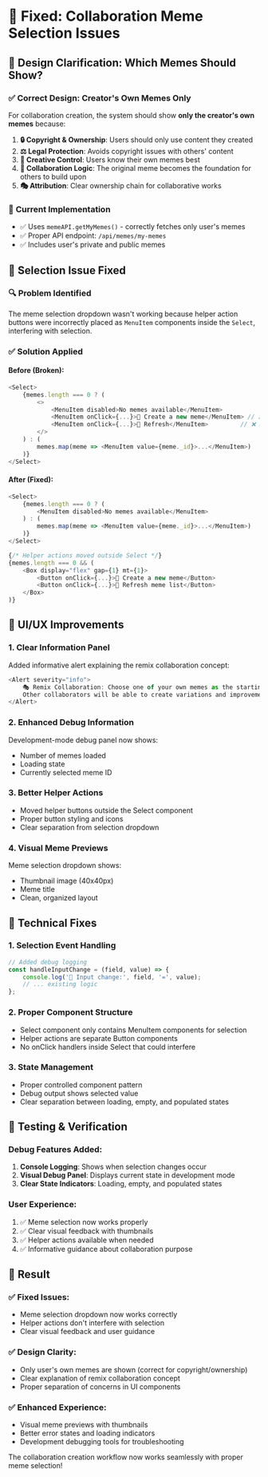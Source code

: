 # 🔧 Fixed: Collaboration Meme Selection Issues

## 🎯 Design Clarification: Which Memes Should Show?

### ✅ **Correct Design: Creator's Own Memes Only**

For collaboration creation, the system should show **only the creator's own memes** because:

1. **🔒 Copyright & Ownership**: Users should only use content they created
2. **⚖️ Legal Protection**: Avoids copyright issues with others' content  
3. **🎨 Creative Control**: Users know their own memes best
4. **🤝 Collaboration Logic**: The original meme becomes the foundation for others to build upon
5. **🎭 Attribution**: Clear ownership chain for collaborative works

### 🔄 **Current Implementation**
- ✅ Uses `memeAPI.getMyMemes()` - correctly fetches only user's memes
- ✅ Proper API endpoint: `/api/memes/my-memes`
- ✅ Includes user's private and public memes

## 🐛 **Selection Issue Fixed**

### 🔍 **Problem Identified**
The meme selection dropdown wasn't working because helper action buttons were incorrectly placed as `MenuItem` components inside the `Select`, interfering with selection.

### ✅ **Solution Applied**

#### Before (Broken):
```javascript
<Select>
    {memes.length === 0 ? (
        <>
            <MenuItem disabled>No memes available</MenuItem>
            <MenuItem onClick={...}>🎨 Create a new meme</MenuItem> // ❌ Breaks selection
            <MenuItem onClick={...}>🔄 Refresh</MenuItem>         // ❌ Breaks selection
        </>
    ) : (
        memes.map(meme => <MenuItem value={meme._id}>...</MenuItem>)
    )}
</Select>
```

#### After (Fixed):
```javascript
<Select>
    {memes.length === 0 ? (
        <MenuItem disabled>No memes available</MenuItem>
    ) : (
        memes.map(meme => <MenuItem value={meme._id}>...</MenuItem>)
    )}
</Select>

{/* Helper actions moved outside Select */}
{memes.length === 0 && (
    <Box display="flex" gap={1} mt={1}>
        <Button onClick={...}>🎨 Create a new meme</Button>
        <Button onClick={...}>🔄 Refresh meme list</Button>
    </Box>
)}
```

## 🎨 **UI/UX Improvements**

### 1. **Clear Information Panel**
Added informative alert explaining the remix collaboration concept:
```javascript
<Alert severity="info">
    🎭 Remix Collaboration: Choose one of your own memes as the starting point. 
    Other collaborators will be able to create variations and improvements based on your original.
</Alert>
```

### 2. **Enhanced Debug Information**
Development-mode debug panel now shows:
- Number of memes loaded
- Loading state
- Currently selected meme ID

### 3. **Better Helper Actions**
- Moved helper buttons outside the Select component
- Proper button styling and icons
- Clear separation from selection dropdown

### 4. **Visual Meme Previews**
Meme selection dropdown shows:
- Thumbnail image (40x40px)
- Meme title
- Clean, organized layout

## 🔧 **Technical Fixes**

### 1. **Selection Event Handling**
```javascript
// Added debug logging
const handleInputChange = (field, value) => {
    console.log('🔧 Input change:', field, '=', value);
    // ... existing logic
};
```

### 2. **Proper Component Structure**
- Select component only contains MenuItem components for selection
- Helper actions are separate Button components
- No onClick handlers inside Select that could interfere

### 3. **State Management**
- Proper controlled component pattern
- Debug output shows selected value
- Clear separation between loading, empty, and populated states

## 🧪 **Testing & Verification**

### Debug Features Added:
1. **Console Logging**: Shows when selection changes occur
2. **Visual Debug Panel**: Displays current state in development mode
3. **Clear State Indicators**: Loading, empty, and populated states

### User Experience:
1. ✅ Meme selection now works properly
2. ✅ Clear visual feedback with thumbnails
3. ✅ Helper actions available when needed
4. ✅ Informative guidance about collaboration purpose

## 🎯 **Result**

### ✅ **Fixed Issues:**
- Meme selection dropdown now works correctly
- Helper actions don't interfere with selection
- Clear visual feedback and user guidance

### ✅ **Design Clarity:**
- Only user's own memes are shown (correct for copyright/ownership)
- Clear explanation of remix collaboration concept
- Proper separation of concerns in UI components

### ✅ **Enhanced Experience:**
- Visual meme previews with thumbnails
- Better error states and loading indicators
- Development debugging tools for troubleshooting

The collaboration creation workflow now works seamlessly with proper meme selection!
